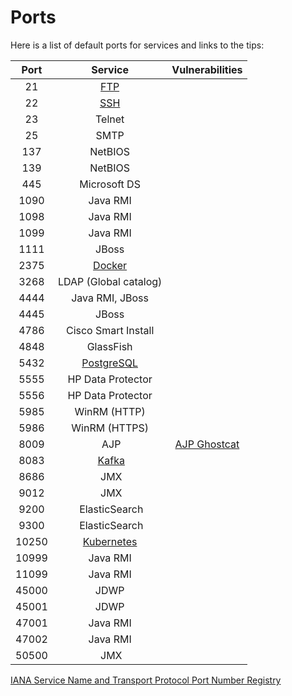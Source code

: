 Ports
=====


Here is a list of default ports for services and links to the tips:

|  Port |                  Service               |             Vulnerabilities            |
|:-----:|:--------------------------------------:|:--------------------------------------:|
|    21 | [FTP](ftp.md)                          |                                        |
|    22 | [SSH](ssh.md)                          |                                        |
|    23 | Telnet                                 |                                        |
|    25 | SMTP                                   |                                        |
|   137 | NetBIOS                                |                                        |
|   139 | NetBIOS                                |                                        |
|   445 | Microsoft DS                           |                                        |
|  1090 | Java RMI                               |                                        |
|  1098 | Java RMI                               |                                        |
|  1099 | Java RMI                               |                                        |
|  1111 | JBoss                                  |                                        |
|  2375 | [Docker](docker.md)                    |                                        |
|  3268 | LDAP (Global catalog)                  |                                        |
|  4444 | Java RMI, JBoss                        |                                        |
|  4445 | JBoss                                  |                                        |
|  4786 | Cisco Smart Install                    |                                        |
|  4848 | GlassFish                              |                                        |
|  5432 | [PostgreSQL](postgresql.md)            |                                        |
|  5555 | HP Data Protector                      |                                        |
|  5556 | HP Data Protector                      |                                        |
|  5985 | WinRM (HTTP)                           |                                        |
|  5986 | WinRM (HTTPS)                          |                                        |
|  8009 | AJP                                    | [AJP Ghostcat](cve/CVE-2020-1938.md)   |
|  8083 | [Kafka](kafka.md)                      |                                        |
|  8686 | JMX                                    |                                        |
|  9012 | JMX                                    |                                        |
|  9200 | ElasticSearch                          |                                        |
|  9300 | ElasticSearch                          |                                        |
| 10250 | [Kubernetes](kubernetes.md)            |                                        |
| 10999 | Java RMI                               |                                        |
| 11099 | Java RMI                               |                                        |
| 45000 | JDWP                                   |                                        |
| 45001 | JDWP                                   |                                        |
| 47001 | Java RMI                               |                                        |
| 47002 | Java RMI                               |                                        |
| 50500 | JMX                                    |                                        |


[IANA Service Name and Transport Protocol Port Number Registry](https://www.iana.org/assignments/service-names-port-numbers/service-names-port-numbers.xhtml)
